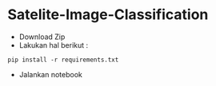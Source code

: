 # Satelite-Image-Classification

- Download Zip
- Lakukan hal berikut : 
```
pip install -r requirements.txt
```
- Jalankan notebook

